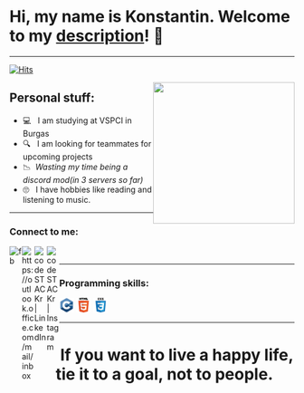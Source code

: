 # Hi, my name is Konstantin. Welcome to my [description](https://github.com/KKDinev20)! 👋
<hr>

[![Hits](https://hits.seeyoufarm.com/api/count/incr/badge.svg?url=https%3A%2F%2Fgithub.com%2FKKDinev20&count_bg=%2379C83D&title_bg=%23555555&icon=nucleo.svg&icon_color=%23F7F7F7&title=Visitors&edge_flat=false)](https://hits.seeyoufarm.com)

<img align="right" height="250" width="250" alt="" src="https://c.tenor.com/wiaZ6eyf11QAAAAM/hello-hi.gif" />

## Personal stuff:
-  :computer: &nbsp; I am studying at VSPCI in Burgas 
-  :mag: &nbsp; I am looking for teammates for upcoming projects 
-  :chart_with_downwards_trend: &nbsp;*_Wasting my time being a discord mod(in 3 servers so far)_* 
-  :roll_eyes: &nbsp; I have hobbies like reading and listening to music.

<hr>

### Connect to me:

<a href ="https://www.spotify.com" ><img align="left" alt="fb" width="22px" src="https://www.jsdelivr.com/package/npm/spotify" /><a/>
<img align="left" alt="https://outlook.office.com/mail/inbox" width="22px" src="https://cdn.jsdelivr.net/npm/simple-icons@v3/icons/twitter.svg" />
<img align="left" alt="codeSTACKr | LinkedIn" width="22px" src="https://cdn.jsdelivr.net/npm/simple-icons@v3/icons/linkedin.svg" />
<img align="left" alt="codeSTACKr | Instagram" width="22px" src="https://cdn.jsdelivr.net/npm/simple-icons@v3/icons/instagram.svg" />
<br>
<hr>

### Programming skills:

<code><img alt="CPP" width="26px" src="https://raw.githubusercontent.com/github/explore/80688e429a7d4ef2fca1e82350fe8e3517d3494d/topics/cpp/cpp.png" ></code>
<code><img alt="HTML5" width="26px" src="https://raw.githubusercontent.com/github/explore/80688e429a7d4ef2fca1e82350fe8e3517d3494d/topics/html/html.png" ></code>
<code><img alt="CSS3" width="26px" src="https://raw.githubusercontent.com/github/explore/80688e429a7d4ef2fca1e82350fe8e3517d3494d/topics/css/css.png" ></code>
<hr>
  

<div align="center">

# If you want to live a happy life, tie it to a goal, not to people.

</div>
